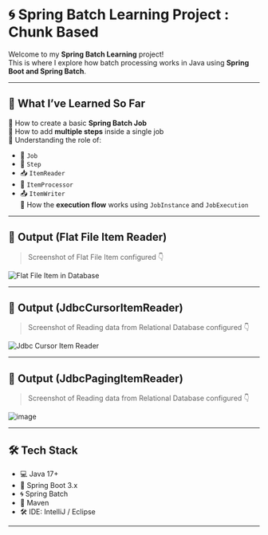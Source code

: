 # 🌀 Spring Batch Learning Project : Chunk Based 

Welcome to my **Spring Batch Learning** project!  
This is where I explore how batch processing works in Java using **Spring Boot and Spring Batch**.

---

## 🚀 What I’ve Learned So Far

🔹 How to create a basic **Spring Batch Job**  
🔹 How to add **multiple steps** inside a single job  
🔹 Understanding the role of:
- 🧩 `Job`
- 🧩 `Step`
- 📥 `ItemReader`
- 🔄 `ItemProcessor`
- 📤 `ItemWriter`  
🔹 How the **execution flow** works using `JobInstance` and `JobExecution`

---

## 📸 Output (Flat File Item Reader)

> Screenshot of Flat File Item  configured 👇

![Flat File Item in Database](https://github.com/user-attachments/assets/e8c461cc-5a81-4ed4-9df5-fa0c9ba4d4d0)

---

## 📸 Output (JdbcCursorItemReader)

> Screenshot of Reading data from Relational Database  configured 👇

![Jdbc Cursor Item Reader](https://github.com/user-attachments/assets/12ca2433-3e97-4c5c-89de-575c54289f1b)

---

## 📸 Output (JdbcPagingItemReader)

> Screenshot of Reading data from Relational Database  configured 👇

![image](https://github.com/user-attachments/assets/98da08b6-66fa-4f21-8c95-ad797951506e)

---

## 🛠 Tech Stack

- 💻 Java 17+
- 🧩 Spring Boot 3.x
- 🌀 Spring Batch
- 🧪 Maven
- 🛠️ IDE: IntelliJ / Eclipse

---


